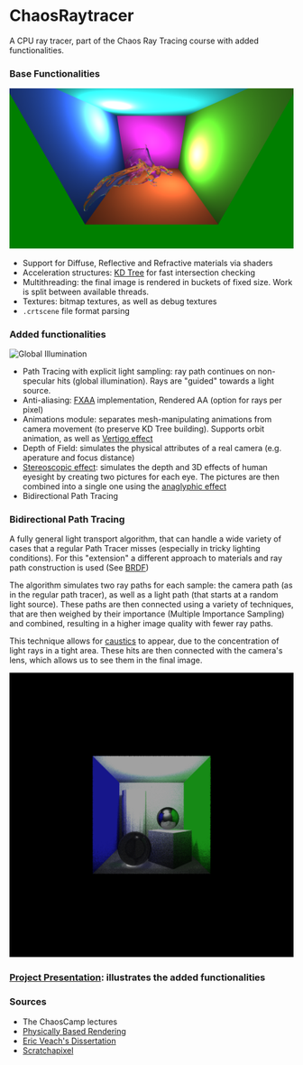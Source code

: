# ChaosRaytracer

A CPU ray tracer, part of the Chaos Ray Tracing course with added functionalities.

### Base Functionalities
<img src="https://github.com/Chaos-Ray-Tracing-Vladislav/chaos-ray-tracing-course-assignment-gl-alexander/blob/main/Images/Homework11/scene8_depth15.png" alt="Glass Dragon"/> <br>
- Support for Diffuse, Reflective and Refractive materials via shaders
- Acceleration structures: [KD Tree](https://en.wikipedia.org/wiki/K-d_tree) for fast intersection checking
- Multithreading: the final image is rendered in buckets of fixed size. Work is split between available threads.
- Textures: bitmap textures, as well as debug textures
- `.crtscene` file format parsing

### Added functionalities
<img src="https://github.com/Chaos-Ray-Tracing-Vladislav/chaos-ray-tracing-course-assignment-gl-alexander/blob/main/Images/Project/Animations/GI_random_sampling.gif" alt="Global Illumination"/> <br>
- Path Tracing with explicit light sampling: ray path continues on non-specular hits (global illumination). Rays are "guided" towards a light source.
- Anti-aliasing: [FXAA](https://en.wikipedia.org/wiki/Fast_approximate_anti-aliasing) implementation, Rendered AA (option for rays per pixel)
- Animations module: separates mesh-manipulating animations from camera movement (to preserve KD Tree building). Supports orbit animation, as well as [Vertigo effect](https://en.wikipedia.org/wiki/Dolly_zoom) 
- Depth of Field: simulates the physical attributes of a real camera (e.g. aperature and focus distance)
- [Stereoscopic effect](https://en.wikipedia.org/wiki/Stereoscopy): simulates the depth and 3D effects of human eyesight by creating two pictures for each eye. The pictures are then combined into a single one using the [anaglyphic effect](https://en.wikipedia.org/wiki/Anaglyph_3D)
- Bidirectional Path Tracing

### Bidirectional Path Tracing
A fully general light transport algorithm, that can handle a wide variety of cases that a regular Path Tracer misses (especially in tricky lighting conditions). For this "extension" a different approach to materials and ray path construction is used (See [BRDF](https://en.wikipedia.org/wiki/Bidirectional_reflectance_distribution_function))

The algorithm simulates two ray paths for each sample: the camera path (as in the regular path tracer), as well as a light path (that starts at a random light source). These paths are then connected using a variety of techniques, that are then weighed by their importance (Multiple Importance Sampling) and combined, resulting in a higher image quality with fewer ray paths.

This technique allows for [caustics](https://en.wikipedia.org/wiki/Caustic_(optics)) to appear, due to the concentration of light rays in a tight area. These hits are then connected with the camera's lens, which allows us to see them in the final image.

<img src="https://github.com/Chaos-Ray-Tracing-Vladislav/chaos-ray-tracing-course-assignment-gl-alexander/blob/main/Images/Project/BDPT/scene2_final.png" alt="Scene with caustics"/>

### [Project Presentation](https://github.com/Chaos-Ray-Tracing-Vladislav/chaos-ray-tracing-course-assignment-gl-alexander/blob/main/Images/Project/course-assignment-chaos.pdf): illustrates the added functionalities

### Sources
- The ChaosCamp lectures
- [Physically Based Rendering](https://www.pbr-book.org/3ed-2018/Light_Transport_III_Bidirectional_Methods/Bidirectional_Path_Tracing)
- [Eric Veach's Dissertation](https://graphics.stanford.edu/papers/veach_thesis/thesis.pdf)
- [Scratchapixel](https://www.scratchapixel.com/)
